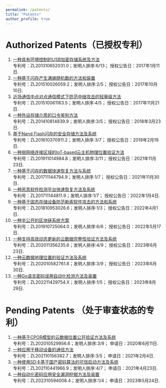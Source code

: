 ```yaml
---
permalink: /patents/
title: "Patents"
author_profile: true
---
```


Authorized Patents（已授权专利）
======
1. [一种具有环境控制的USB加密存储系统及方法](http://epub.cnipa.gov.cn/Index)     
专利号：ZL201310652031.0；发明人排序:6/13； 授权公告日：2017年1月11日.
1. [一种基于闪存产生满熵随机数的方法和装置](http://epub.cnipa.gov.cn/Index)     
专利号：ZL201510026059.2；发明人排序:2/5； 授权公告日：2017年10月10日.
1. [近场通信中点对点通信模式下防范中继攻击的轻量级方法](http://epub.cnipa.gov.cn/Index)     
专利号：ZL201510061163.5；发明人排序:4/5； 授权公告日：2017年11月21日.
1. [一种外设存储介质的口令鉴别方法](http://epub.cnipa.gov.cn/Index)     
专利号：ZL201410814839.9；发明人排序:3/5； 授权公告日：2018年3月23日.
1. [基于Nand Flash闪存的安全存储方法及系统](http://epub.cnipa.gov.cn/Index)     
专利号：ZL201610370911.2；发明人排序:3/7； 授权公告日：2019年2月19日. 
1. [一种弱网络连接区域的IoT-based云主机物理位置验证方法](http://epub.cnipa.gov.cn/Index)     
专利号：ZL201911014984.8；发明人排序:3/11； 授权公告日：2021年11月23日.
1. [一种基于闪存的数据快速恢复方法与系统](http://epub.cnipa.gov.cn/Index)     
专利号：ZL201711144794.9；发明人排序:1/7； 授权公告日：2021年11月30日.
1. [一种恶意软件检测平台快速恢复方法及系统](http://epub.cnipa.gov.cn/Index)    
专利号：ZL201711144811.9；发明人排序:1/7； 授权公告日：2022年1月4日.
1. [一种基于固态存储设备防范勒索软件攻击的方法和系统](http://epub.cnipa.gov.cn/Index)     
专利号：ZL201810953026.6；发明人排序:1/3； 授权公告日：2022年4月1日.
1. [一种半公开的区块链系统方案](http://epub.cnipa.gov.cn/Index)    
专利号：ZL201910725064.0；发明人排序:6/6； 授权公告日：2022年5月17日.
1. [一种支持高效动态更新的云数据完整性验证方法及系统](http://epub.cnipa.gov.cn/Index)     
专利号：ZL202011356235.6；发明人排序:4/9； 授权公告日：2023年6月23日.
1. [一种云数据地理位置的验证方法及系统](http://epub.cnipa.gov.cn/Index)     
专利号：ZL202010582761.8；发明人排序:3/9； 授权公告日：2023年6月30日.
1. [一种Go语言密码误用自动化检测方法及装置](http://epub.cnipa.gov.cn/Index)      
专利号：ZL202211429754.X；发明人排序:1/5； 授权公告日：2023年8月29日. 


Pending Patents （处于审查状态的专利）
======
1. [一种基于CPOR模型的云数据位置公开验证方法及系统](http://epub.cnipa.gov.cn/Index)    
专利号：ZL202010529956.6；发明人排序:3/9； 申请日：2020年6月11日.
1. [一种应用于移动设备的通信方法](http://epub.cnipa.gov.cn/Index)    
专利号：ZL202110156382.7；发明人排序:3/5； 申请日：2021年2月4日.
1. [一种使用SD卡基于国产密码算法的可信启动方法及系统](http://epub.cnipa.gov.cn/Index)      
专利号：ZL202110441966.9；发明人排序:4/7； 申请日：2021年4月23日.
1. [一种自动化密码应用安全漏洞挖掘方法及装置](http://epub.cnipa.gov.cn/Index)      
专利号：ZL202310594008.4；发明人排序:1/4； 申请日：2023年5月24日. 
